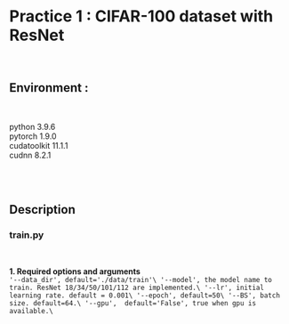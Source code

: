 # Practice 1 : CIFAR-100 dataset with ResNet
<br/>

## Environment : 
<br/>

  python                    3.9.6<br/>
  pytorch                   1.9.0<br/>
  cudatoolkit               11.1.1<br/>
  cudnn                     8.2.1<br/>

<br/>
<br/>

## Description

### train.py
<br/>

**1. Required options and arguments**<br/> ```
'--data_dir', default='./data/train'\
'--model', the model name to train. ResNet 18/34/50/101/112 are implemented.\
'--lr', initial learning rate. default = 0.001\
'--epoch', default=50\
'--BS', batch size. default=64.\
'--gpu',  default='False', true when gpu is available.\ ```
  
